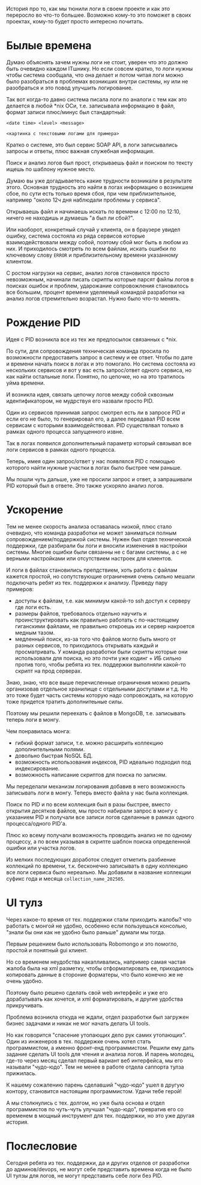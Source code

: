 
<!-- # Что PID твой мне? [Название статьи] -->

История про то, как мы тюнили логи в своем проекте и как это переросло во что-то большее. Возможно кому-то это поможет в своих проектах, кому-то будет просто интересно почитать.

# Былые времена

Думаю объяснять зачем нужны логи не стоит, уверен что это должно быть очевидно каждом ITшнику.
Но если совсем кратко, то логи нужны чтобы система сообщала, что она делает и потом читая логи можно было разобраться в проблемах возникших внутри системы, ну или не разобраться и это повод улучшить логирование.

Так вот когда-то давно система писала логи по аналоги с тем как это делается в любой *nix ОСи, т.е. записывала информацию в файл, формат записи плюс/минус был стандартный: 

`<date time> <level> <message>`

`<картинка с текстовыми логами для примера>`

Кратко о системе, это был сервис SOAP API, в логи записывались запросы и ответы, плюс важная служебная информация.

Поиск и анализ логов был прост, открываешь файл и поиском по тексту ищешь по шаблону нужное место.

Думаю вы уже догадываетесь какие трудности возникали в результате этого.
Основная трудность это найти в логах информацию о возникшем сбое, по сути есть только время сбоя, при чем приблизительное, например "около 12ч дня наблюдали проблемы у сервиса".

Открываешь файл и начинаешь искать по времени с 12:00 по 12:10, ничего не находишь и думаешь "а был ли сбой?".

Или наоборот, конкретный случай у клиента, он в браузере увидел ошибку, система состояла из ряда сервисов которые взаимодействовали между собой, поэтому сбой мог быть в любом из них. И приходилось смотреть по всем файлам, искать ошибки по ключевому слову `ERROR` и приблизительному времени указанному клиентом.

С ростом нагрузки на сервис, анализ логов становился просто невозможным, начинали писать скрипты которые парсят файлы логов в поисках ошибок и проблем, ударожание сопровожления становилось все большим, процент времени уделяемый командой разработки на анализ логов стремительно возрастал. Нужно было что-то менять.

# Рождение PID

Идея с PID возникла все из тех же предпосылок связанных с *nix.

По сути, для сопровождения техническая команда просила по возможности предоставить запрос в систему и ее ответ. Чтобы по дате и времени начать поиск  в логах и это помогало.
Но система состояла из нескольких сервисов и вот у вас есть запрос/ответ одного сервиса, но как найти остальные логи. Понятно, по цепочке, но на это тратилось уйма времени.

И возникла идея, связать цепочку логов между собой сквозным идентификатором, не мудрствуя его назвали просто PID.

Один из сервисов принимая запрос смотрел есть ли в запросе PID и если его не было, то генерировал его, а далее передавал PID всем сервисам с которыми взаимодействовал.
PID существлвал только в рамках одного процесса запущенного извне.

Так в логах появился дополнительный параметр который связывал все логи сервисов в рамках одного процесса.

Теперь, имея один запрос/ответ у нас появлялся PID с помощью которого найти нужные участки в логах было быстрее чем раньше.

Мы пошли чуть дальше, уже не просили запрос и ответ, а запрашивали PID который был в ответе. Это также ускоряло анализ логов.

# Ускорение

Тем не менее скорость анализа оставалась низкой, плюс стало очевидно, что команда разработки не может заниматься полным сопровождением/поддержкой системы. Нужен был отдел технической поддержки, где разбирали бы логи и вносили изменения в настройки системы. Многие ошибки были связанны не с багами системы, а с не верными настройками или отсутствием настроек для клиентов.

И логи в файлах становились препдствием, хоть работа с файлам кажется простой, но сопутствующие ограничения очень сильно мешали подключать ребят из тех. поддержки к анализу. Приведу пару примеров:

* доступы к файлам, т.е. как минимум какой-то ssh доступ к серверу где логи есть.
* размеры файлов, требовалось отдельно научить и проинструктировать как правильно работать с по-настоящему гиганскими файлами, не правильно откроешь их и сервер накроется медным тазом.
* медленный поиск, из-за того что файлов могло быть много от разных сервисов, то приходилось открывать каждый и просматривать. У команда разработки были скрипты которые они использовали для поиска, но это почти уже кодинг + ИБ сильно против того, чтобы ребята из тех. поддержки выполняли какой-то скрипт на прод серверах.

Знаю, знаю, что все выше перечисленные ограничения можно решить организовав отдельное хранилище с отдельными доступами и т.д. Но это тоже будет часть системы которую надо сопровождать, на которую тоже придется тратить дополнитеьные силы.

Поэтому мы решили переехать с файлов в MongoDB, т.е. записывать теперь логи в монгу.

Чем понравилась монга:

* гибкий формат записи, т.е. можно расширить коллекцию дополнительными полями.
* довольно быстрая NoSQL БД.
* возможность использования индексов, PID идеально подходил под индексирование.
* возможность написание скриптов для поиска по записям.

Мы переделали механизм логирования добавив в него возможность записывать логи в монгу. Теперь вместо файла у нас была коллекция.

Поиск по PID и по всем коллекция был в разы быстрее, вместо открытия десятков файлов, мы просто набирали запрос в монгу с указанием PID и получали все записи логов сделанные в рамках одного процесса/одного PID'а.

Плюс ко всему получали возможность проводить анализ не по одному процессу, а по всем указывая в скрипте шаблон поиска определенной ошибки или участка логов.

Из мелких последующих доработок следует отметить разбиение коллекций по времени, т.к. бесконечно записывать в одну коллекцию все логи сервиса было нереально. Мы добавили в название коллекции суфикс года и месяца `collection_name_202505`.

# UI тулз

Через какое-то время от тех. поддержки стали приходить жалобы? что работать с монгой не удобно, особенно если пользуешься консолью, "знали бы они как не удобно было раньше" думали мы тогда.

Первым решением было использовать Robomongo и это помогло, простой и понятный gui клиент.

Но со временем неудобства накапливались, например самая частая жалоба была на xml разметку, чтобы отформатировать ее, приходилось копировать данные в стороние форматеры, что было конечно же не очень удобно.

Поэтому было решено сделать свой web интерфейс и уже его дорабатывать как хочется, и xml форматировать, и другие удобства прикручивать.

Проблема возникла откуда не ждали, отдел разработки был загружен бизнес задачами и никак не мог начать делать UI tools.

Но как говорится "спасение утопающих дело рук самих утопающих". Один из инженеров в тех. поддержке очень хотел стать программистом, а именно фронт-енд программистом. Решили ему дать задание сделать UI tools для чтения и анализа логов. И парень молодец, где-то через месяц сделал первый вариант веб интерфейса, мы его называли "чудо-юдо". Тем не менее в работе отдела саппорта тулза прижилась.

К нашему сожалению парень сделавший "чудо-юдо" ушел в другую контору, становится настоящим программистом. Удачи тебе герой!

А мы столкнулись с тех. долгом, но уже была основа и отдел программистов по чуть-чуть улучшал "чудо-юдо", превратив его со временем в мощный инструмент для тех. поддержки, но это уже другая история.

# Послесловие

Сегодня ребята из тех. поддержки, да и других отделов от разработки до админов/devops, не могут себе представить времена когда не было UI тулзы для логов, не могут представить себе логи без PID.
